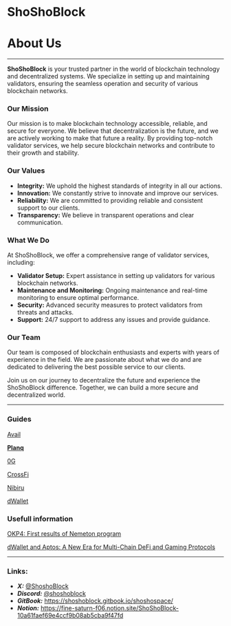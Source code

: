 # ShoShoBlock

# About Us

---

**ShoShoBlock** is your trusted partner in the world of blockchain technology and decentralized systems. We specialize in setting up and maintaining validators, ensuring the seamless operation and security of various blockchain networks.

### Our Mission

Our mission is to make blockchain technology accessible, reliable, and secure for everyone. We believe that decentralization is the future, and we are actively working to make that future a reality. By providing top-notch validator services, we help secure blockchain networks and contribute to their growth and stability.

### Our Values

- **Integrity:** We uphold the highest standards of integrity in all our actions.
- **Innovation:** We constantly strive to innovate and improve our services.
- **Reliability:** We are committed to providing reliable and consistent support to our clients.
- **Transparency:** We believe in transparent operations and clear communication.

### What We Do

At ShoShoBlock, we offer a comprehensive range of validator services, including:

- **Validator Setup:** Expert assistance in setting up validators for various blockchain networks.
- **Maintenance and Monitoring:** Ongoing maintenance and real-time monitoring to ensure optimal performance.
- **Security:** Advanced security measures to protect validators from threats and attacks.
- **Support:** 24/7 support to address any issues and provide guidance.

### Our Team

Our team is composed of blockchain enthusiasts and experts with years of experience in the field. We are passionate about what we do and are dedicated to delivering the best possible service to our clients.

Join us on our journey to decentralize the future and experience the ShoShoBlock difference. Together, we can build a more secure and decentralized world.

---

### Guides

[Avail](https://www.notion.so/Avail-67350b34900043639919355510801573?pvs=21)

[**Planq**](https://www.notion.so/Planq-0aaa4a85b7264947a8c3c0f836b3e6f3?pvs=21)

[0G](https://www.notion.so/0G-46786bd938f5418da0b13c6733504905?pvs=21)

[CrossFi](https://www.notion.so/CrossFi-0d4bf191751b4a94989d765eab75b7b4?pvs=21)

[Nibiru](https://www.notion.so/Nibiru-6cf4f52224ca4cd7bf542442f936a5ce?pvs=21)

[dWallet](https://www.notion.so/dWallet-6a0966c0a8cd4b99a4934d60d20f59de?pvs=21)

### Usefull information

[OKP4: First results of Nemeton program](https://www.notion.so/OKP4-First-results-of-Nemeton-program-7630a41dbd0441569f8165c94f0d3e7d?pvs=21)

[dWallet and Aptos: A New Era for Multi-Chain DeFi and Gaming Protocols](https://www.notion.so/dWallet-and-Aptos-A-New-Era-for-Multi-Chain-DeFi-and-Gaming-Protocols-05a191b911ca429f9543857ed4c483bd?pvs=21)

---

### Links:

- ***X:*** [@ShoshoBlock](https://x.com/ShoshoBlock)
- ***Discord:*** [@shoshoblock](https://discord.com/users/846387625660514335)
- ***GitBook:*** https://shoshoblock.gitbook.io/shoshospace/
- ***Notion:***  https://fine-saturn-f06.notion.site/ShoShoBlock-10a61faef69e4ccf9b08ab5cba9f47fd
